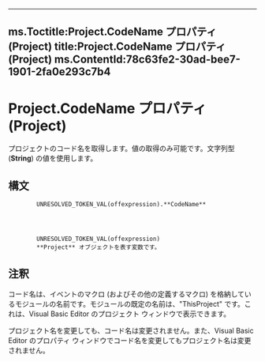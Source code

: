 

---
ms.Toctitle:Project.CodeName プロパティ (Project)
title:Project.CodeName プロパティ (Project)
ms.ContentId:78c63fe2-30ad-bee7-1901-2fa0e293c7b4
---
# Project.CodeName プロパティ (Project)




プロジェクトのコード名を取得します。値の取得のみ可能です。文字列型 (**String**) の値を使用します。

## 構文

            UNRESOLVED_TOKEN_VAL(offexpression).**CodeName**




            UNRESOLVED_TOKEN_VAL(offexpression)
            **Project** オブジェクトを表す変数です。



## 注釈
コード名は、イベントのマクロ (およびその他の定義するマクロ) を格納しているモジュールの名前です。モジュールの既定の名前は、"ThisProject" です。これは、Visual Basic Editor のプロジェクト ウィンドウで表示できます。



プロジェクト名を変更しても、コード名は変更されません。また、Visual Basic Editor のプロパティ ウィンドウでコード名を変更してもプロジェクト名は変更されません。




